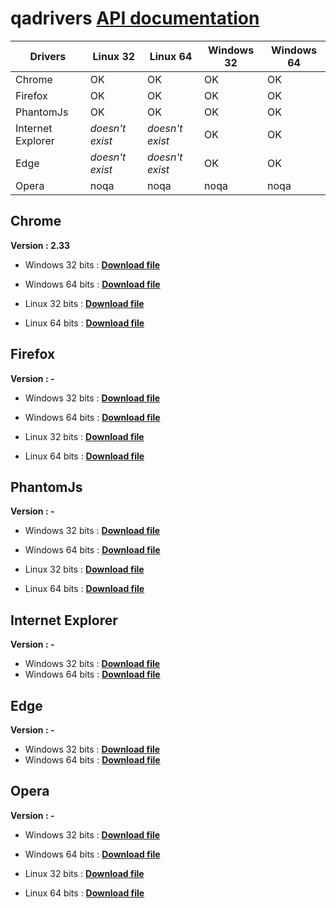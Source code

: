 # qadrivers  **[API documentation](http://qalab.tk/qadrivers/)**

| Drivers  | Linux 32 | Linux 64 |  Windows 32 | Windows 64 |
| ------------- | ------------- |  ------------- |  ------------- |  ------------- |
| Chrome |  OK |  OK |  OK |  OK |
| Firefox |  OK |  OK |  OK |  OK |
| PhantomJs |  OK |  OK |  OK |  OK |
| Internet Explorer |  _doesn't exist_ |  _doesn't exist_ |  OK |  OK |
| Edge |  _doesn't exist_ |  _doesn't exist_ |  OK |  OK |
| Opera |  noqa |  noqa |  noqa |  noqa |


## Chrome

__Version : **2.33**__

+ Windows 32 bits : **[Download file](https://github.com/netzulo/qadrivers/raw/master/chromedriver_32.exe)**
+ Windows 64 bits : **[Download file](https://github.com/netzulo/qadrivers/raw/master/chromedriver_64.exe)**

+ Linux 32 bits : **[Download file](https://github.com/netzulo/qadrivers/raw/master/chromedriver_32)**
+ Linux 64 bits : **[Download file](https://github.com/netzulo/qadrivers/raw/master/chromedriver_64)**

## Firefox

__Version : **-**__

+ Windows 32 bits : **[Download file](https://github.com/netzulo/qadrivers/raw/master/firefoxdriver_32.exe)**
+ Windows 64 bits : **[Download file](https://github.com/netzulo/qadrivers/raw/master/firefoxdriver_32.exe)**

+ Linux 32 bits : **[Download file](https://github.com/netzulo/qadrivers/raw/master/firefoxdriver_32)**
+ Linux 64 bits : **[Download file](https://github.com/netzulo/qadrivers/raw/master/firefoxdriver_64)**

## PhantomJs

__Version : **-**__

+ Windows 32 bits : **[Download file](https://github.com/netzulo/qadrivers/raw/master/phantomjsdriver_32.exe)**
+ Windows 64 bits : **[Download file](https://github.com/netzulo/qadrivers/raw/master/phantomjsdriver_64.exe)**

+ Linux 32 bits : **[Download file](https://github.com/netzulo/qadrivers/raw/master/phantomjsdriver_32)**
+ Linux 64 bits : **[Download file](https://github.com/netzulo/qadrivers/raw/master/phantomjsdriver_64)**

## Internet Explorer

__Version : **-**__

+ Windows 32 bits : **[Download file](https://github.com/netzulo/qadrivers/raw/master/iexplorerdriver_32.exe)**
+ Windows 64 bits : **[Download file](https://github.com/netzulo/qadrivers/raw/master/iexplorerdriver_64.exe)**

## Edge

__Version : **-**__

+ Windows 32 bits : **[Download file](https://github.com/netzulo/qadrivers/raw/master/edgedriver_32.exe)**
+ Windows 64 bits : **[Download file](https://github.com/netzulo/qadrivers/raw/master/edgedriver_64.exe)**

## Opera

__Version : **-**__

+ Windows 32 bits : **[Download file](https://github.com/netzulo/qadrivers/raw/master/operadriver_32.exe)**
+ Windows 64 bits : **[Download file](https://github.com/netzulo/qadrivers/raw/master/operadriver_32.exe)**

+ Linux 32 bits : **[Download file](https://github.com/netzulo/qadrivers/raw/master/operadriver_32)**
+ Linux 64 bits : **[Download file](https://github.com/netzulo/qadrivers/raw/master/operadriver_64)**